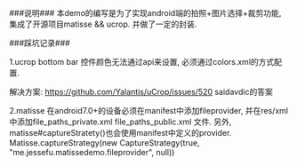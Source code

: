 ###说明###
本demo的编写是为了实现android端的拍照+图片选择+裁剪功能, 
集成了开源项目matisse && ucrop.
并做了一定的封装.


###踩坑记录###

1.ucrop bottom bar 控件颜色无法通过api来设置, 
必须通过colors.xml的方式配置.

解决方案: https://github.com/Yalantis/uCrop/issues/520
saidavdic的答案

2.matisse 在android7.0+的设备必须在manifest中添加fileprovider, 并在res/xml中添加file_paths_private.xml file_paths_public.xml 文件.
另外, matisse#captureStratety()也会使用manifest中定义的provider.
 Matisse.captureStrategy(new CaptureStrategy(true, "me.jessefu.matissedemo.fileprovider", null))
 
 

